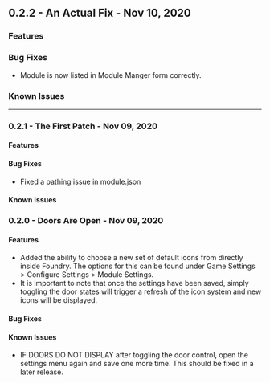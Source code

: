 ## 0.2.2 - An Actual Fix - Nov 10, 2020
### Features

### Bug Fixes
* Module is now listed in Module Manger form correctly.

### Known Issues

---

### 0.2.1 - The First Patch - Nov 09, 2020
#### Features

#### Bug Fixes
* Fixed a pathing issue in module.json

#### Known Issues

### 0.2.0 - Doors Are Open - Nov 09, 2020
#### Features
* Added the ability to choose a new set of default icons from directly inside Foundry. The options for this can be found under Game Settings > Configure Settings > Module Settings.
* It is important to note that once the settings have been saved, simply toggling the door states will trigger a refresh of the icon system and new icons will be displayed.

#### Bug Fixes

#### Known Issues
* IF DOORS DO NOT DISPLAY after toggling the door control, open the settings menu again and save one more time. This should be fixed in a later release.
